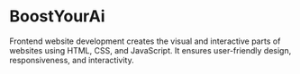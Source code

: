 # BoostYourAi
Frontend website development creates the visual and interactive parts of websites using HTML, CSS, and JavaScript. It ensures user-friendly design, responsiveness, and interactivity.
